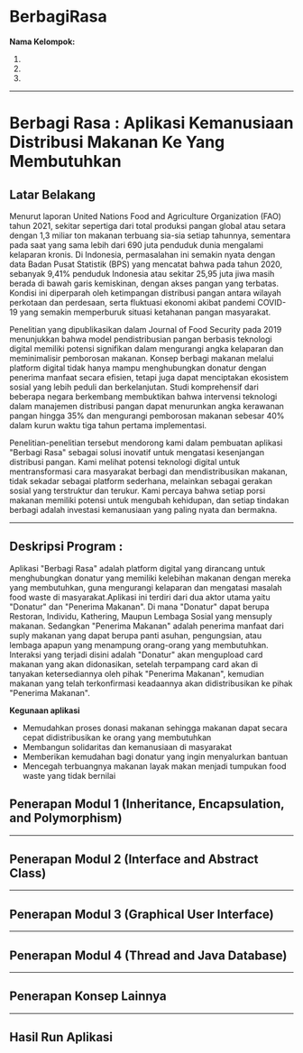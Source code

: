 # BerbagiRasa



**Nama Kelompok:**

1. 
2. 
3. 

---
# Berbagi Rasa : Aplikasi Kemanusiaan Distribusi Makanan Ke Yang Membutuhkan

## Latar Belakang

Menurut laporan United Nations Food and Agriculture Organization (FAO) tahun 2021, sekitar sepertiga dari total produksi pangan global atau setara dengan 1,3 miliar ton makanan terbuang sia-sia setiap tahunnya, sementara pada saat yang sama lebih dari 690 juta penduduk dunia mengalami kelaparan kronis. Di Indonesia, permasalahan ini semakin nyata dengan data Badan Pusat Statistik (BPS) yang mencatat bahwa pada tahun 2020, sebanyak 9,41% penduduk Indonesia atau sekitar 25,95 juta jiwa masih berada di bawah garis kemiskinan, dengan akses pangan yang terbatas. Kondisi ini diperparah oleh ketimpangan distribusi pangan antara wilayah perkotaan dan perdesaan, serta fluktuasi ekonomi akibat pandemi COVID-19 yang semakin memperburuk situasi ketahanan pangan masyarakat.

Penelitian yang dipublikasikan dalam Journal of Food Security pada 2019 menunjukkan bahwa model pendistribusian pangan berbasis teknologi digital memiliki potensi signifikan dalam mengurangi angka kelaparan dan meminimalisir pemborosan makanan. Konsep berbagi makanan melalui platform digital tidak hanya mampu menghubungkan donatur dengan penerima manfaat secara efisien, tetapi juga dapat menciptakan ekosistem sosial yang lebih peduli dan berkelanjutan. Studi komprehensif dari beberapa negara berkembang membuktikan bahwa intervensi teknologi dalam manajemen distribusi pangan dapat menurunkan angka kerawanan pangan hingga 35% dan mengurangi pemborosan makanan sebesar 40% dalam kurun waktu tiga tahun pertama implementasi.

Penelitian-penelitian tersebut mendorong kami dalam pembuatan aplikasi "Berbagi Rasa" sebagai solusi inovatif untuk mengatasi kesenjangan distribusi pangan. Kami melihat potensi teknologi digital untuk mentransformasi cara masyarakat berbagi dan mendistribusikan makanan, tidak sekadar sebagai platform sederhana, melainkan sebagai gerakan sosial yang terstruktur dan terukur. Kami percaya bahwa setiap porsi makanan memiliki potensi untuk mengubah kehidupan, dan setiap tindakan berbagi adalah investasi kemanusiaan yang paling nyata dan bermakna.

---

## Deskripsi Program :

Aplikasi "Berbagi Rasa" adalah platform digital yang dirancang untuk menghubungkan donatur yang memiliki kelebihan makanan dengan mereka yang membutuhkan, guna mengurangi kelaparan dan mengatasi masalah food waste di masyarakat.Aplikasi ini terdiri dari dua aktor utama yaitu "Donatur" dan "Penerima Makanan". Di mana "Donatur" dapat berupa Restoran, Individu, Kathering, Maupun Lembaga Sosial yang mensuply makanan. Sedangkan "Penerima Makanan" adalah penerima manfaat dari suply makanan yang dapat berupa panti asuhan, pengungsian, atau lembaga apapun yang menampung orang-orang yang membutuhkan. Interaksi yang terjadi disini adalah  "Donatur" akan mengupload card makanan yang akan didonasikan, setelah terpampang card akan di tanyakan ketersediannya oleh pihak "Penerima Makanan", kemudian makanan yang telah terkonfirmasi keadaannya akan didistribusikan ke pihak "Penerima Makanan".

**Kegunaan aplikasi**
- Memudahkan proses donasi makanan sehingga makanan dapat secara cepat didistribusikan ke orang yang membutuhkan
- Membangun solidaritas dan kemanusiaan di masyarakat
- Memberikan kemudahan bagi donatur yang ingin menyalurkan bantuan
- Mencegah terbuangnya makanan layak makan menjadi tumpukan food waste yang tidak bernilai

## Penerapan Modul 1 (Inheritance, Encapsulation, and Polymorphism)

---

## Penerapan Modul 2 (Interface and Abstract Class)

---

## Penerapan Modul 3 (Graphical User Interface)

---

## Penerapan Modul 4 (Thread and Java Database)

---

## Penerapan Konsep Lainnya

---

## Hasil Run Aplikasi